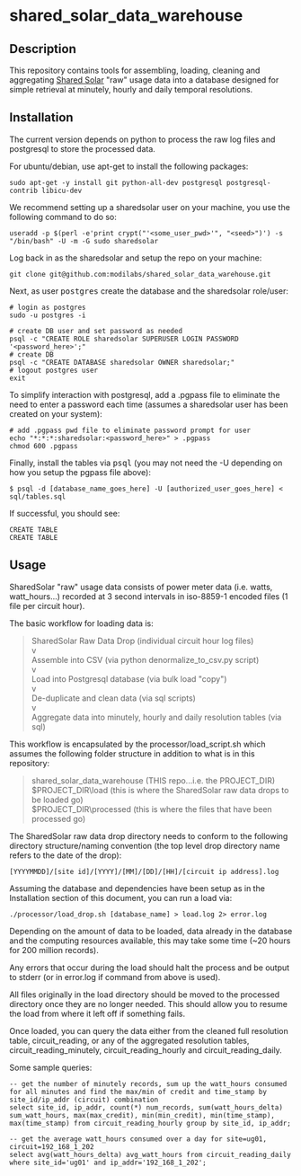 shared_solar_data_warehouse
===========================

Description
-----------

This repository contains tools for assembling, loading, cleaning and aggregating <a href="http://sharedsolar.org/" target="_blank">Shared Solar</a> "raw" usage data into a database designed for simple retrieval at minutely, hourly and daily temporal resolutions.


Installation
------------

The current version depends on python to process the raw log files and postgresql to store the processed data.  

For ubuntu/debian, use apt-get to install the following packages:

```
sudo apt-get -y install git python-all-dev postgresql postgresql-contrib libicu-dev
```

We recommend setting up a sharedsolar user on your machine, you use the following command to do so:

```
useradd -p $(perl -e'print crypt("'<some_user_pwd>'", "<seed>")') -s "/bin/bash" -U -m -G sudo sharedsolar
```

Log back in as the sharedsolar and setup the repo on your machine:  

```
git clone git@github.com:modilabs/shared_solar_data_warehouse.git
```

Next, as user <tt>postgres</tt> create the database and the sharedsolar role/user:

```
# login as postgres
sudo -u postgres -i

# create DB user and set password as needed
psql -c "CREATE ROLE sharedsolar SUPERUSER LOGIN PASSWORD '<password_here>';"
# create DB
psql -c "CREATE DATABASE sharedsolar OWNER sharedsolar;"
# logout postgres user
exit
```

To simplify interaction with postgresql, add a .pgpass file to eliminate the need to enter a password each time (assumes a sharedsolar user has been created on your system):

```
# add .pgpass pwd file to eliminate password prompt for user
echo "*:*:*:sharedsolar:<password_here>" > .pgpass
chmod 600 .pgpass

```

Finally, install the tables via <tt>psql</tt> (you may not need the -U depending on how you setup the pgpass file above):

```
$ psql -d [database_name_goes_here] -U [authorized_user_goes_here] < sql/tables.sql
```

If successful, you should see:

```
CREATE TABLE
CREATE TABLE
```

Usage
-----

SharedSolar "raw" usage data consists of power meter data (i.e. watts, watt_hours...) recorded at 3 second intervals in iso-8859-1 encoded files (1 file per circuit hour).  

The basic workflow for loading data is:

> SharedSolar Raw Data Drop (individual circuit hour log files)  
> v  
> Assemble into CSV (via python denormalize_to_csv.py script)  
> v  
> Load into Postgresql database (via bulk load "copy")  
> v  
> De-duplicate and clean data (via sql scripts)  
> v  
> Aggregate data into minutely, hourly and daily resolution tables (via sql)  

This workflow is encapsulated by the processor/load_script.sh which assumes the following folder structure in addition to what is in this repository:

> shared_solar_data_warehouse (THIS repo...i.e. the PROJECT_DIR)  
> $PROJECT_DIR\load (this is where the SharedSolar raw data drops to be loaded go)  
> $PROJECT_DIR\processed (this is where the files that have been processed go)  

The SharedSolar raw data drop directory needs to conform to the following directory structure/naming convention (the top level drop directory name refers to the date of the drop):

```
[YYYYMMDD]/[site id]/[YYYY]/[MM]/[DD]/[HH]/[circuit ip address].log
```

Assuming the database and dependencies have been setup as in the Installation section of this document, you can run a load via:

```
./processor/load_drop.sh [database_name] > load.log 2> error.log
```

Depending on the amount of data to be loaded, data already in the database and the computing resources available, this may take some time (~20 hours for 200 million records).

Any errors that occur during the load should halt the process and be output to stderr (or in error.log if command from above is used).  

All files originally in the load directory should be moved to the processed directory once they are no longer needed.  This should allow you to resume the load from where it left off if something fails.  

Once loaded, you can query the data either from the cleaned full resolution table, circuit_reading, or any of the aggregated resolution tables, circuit_reading_minutely, circuit_reading_hourly and circuit_reading_daily.

Some sample queries:

```
-- get the number of minutely records, sum up the watt_hours consumed for all minutes and find the max/min of credit and time_stamp by site_id/ip_addr (circuit) combination
select site_id, ip_addr, count(*) num_records, sum(watt_hours_delta) sum_watt_hours, max(max_credit), min(min_credit), min(time_stamp), max(time_stamp) from circuit_reading_hourly group by site_id, ip_addr;

-- get the average watt_hours consumed over a day for site=ug01, circuit=192_168_1_202 
select avg(watt_hours_delta) avg_watt_hours from circuit_reading_daily where site_id='ug01' and ip_addr='192_168_1_202';
```


